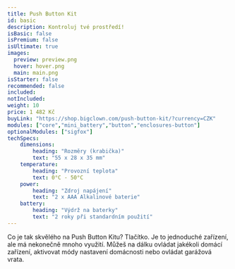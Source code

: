 ```yaml
---
title: Push Button Kit
id: basic
description: Kontroluj tvé prostředí!
isBasic: false
isPremium: false
isUltimate: true
images:
  preview: preview.png
  hover: hover.png
  main: main.png
isStarter: false
recommended: false
included:
notIncluded:
weight: 10
price: 1 482 Kč
buyLink: "https://shop.bigclown.com/push-button-kit/?currency=CZK"
modules: ["core","mini_battery","button","enclosures-button"]
optionalModules: ["sigfox"]
techSpecs:
    dimensions:
        heading: "Rozměry (krabička)"
        text: "55 x 28 x 35 mm"
    temperature:
        heading: "Provozní teplota"
        text: 0°C - 50°C
    power:
        heading: "Zdroj napájení"
        text: "2 x AAA Alkalinové baterie"
    battery:
        heading: "Výdrž na baterky"
        text: "2 roky při standardním použití"
---
```


Co je tak skvělého na Push Button Kitu? Tlačítko. Je to jednoduché zařízení, ale má nekonečně mnoho využití. Můžeš na dálku ovládat jakékoli domácí zařízení, aktivovat módy nastavení domácnosti nebo ovládat garážová vrata.

